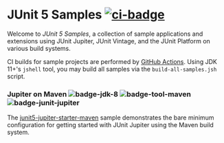 # JUnit 5 Samples [![ci-badge]][ci-actions]

Welcome to _JUnit 5 Samples_, a collection of sample applications and extensions
using JUnit Jupiter, JUnit Vintage, and the JUnit Platform on various build systems.

CI builds for sample projects are performed by [GitHub Actions][ci-actions]. Using JDK 11+'s
`jshell` tool, you may build all samples via the `build-all-samples.jsh` script.

### Jupiter on Maven ![badge-jdk-8] ![badge-tool-maven] ![badge-junit-jupiter]

The [junit5-jupiter-starter-maven] sample demonstrates the bare minimum configuration for
getting started with JUnit Jupiter using the Maven build system.


[junit5-jupiter-starter-maven]: junit5-jupiter-starter-maven


[badge-jdk-8]: https://img.shields.io/badge/jdk-8-lightgray.svg "JDK-8"
[badge-jdk-11]: https://img.shields.io/badge/jdk-11-red.svg "JDK-11 or higher"
[badge-tool-ant]: https://img.shields.io/badge/tool-ant-10f0f0.svg "Ant"
[badge-tool-gradle]: https://img.shields.io/badge/tool-gradle-blue.svg "Gradle wrapper included"
[badge-tool-maven]: https://img.shields.io/badge/tool-maven-0440af.svg "Maven wrapper included"
[badge-tool-bazel]: https://img.shields.io/badge/tool-bazel-43a047.svg "Bazel"
[badge-tool-console]: https://img.shields.io/badge/tool-console-022077.svg "Command line tools"
[badge-junit-platform]: https://img.shields.io/badge/junit-platform-brightgreen.svg "JUnit Platform"
[badge-junit-jupiter]: https://img.shields.io/badge/junit-jupiter-green.svg "JUnit Jupiter Engine"
[badge-junit-vintage]: https://img.shields.io/badge/junit-vintage-yellowgreen.svg "JUnit Vintage Engine"

[ci-badge]:https://github.com/junit-team/junit5-samples/workflows/Build%20all%20samples/badge.svg "CI build status"
[ci-actions]: https://github.com/junit-team/junit5-samples/actions

[guide-custom-engine]: http://junit.org/junit5/docs/current/user-guide/#launcher-api-engines-custom "Plugging in Your Own Test Engine"
